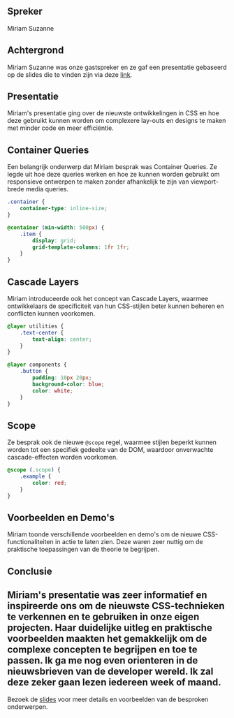 ## Spreker

Miriam Suzanne

## Achtergrond

Miriam Suzanne was onze gastspreker en ze gaf een presentatie gebaseerd op de slides die te vinden zijn via deze [link](https://slides.oddbird.net/cq/pre-cssday/).

## Presentatie

Miriam's presentatie ging over de nieuwste ontwikkelingen in CSS en hoe deze gebruikt kunnen worden om complexere lay-outs en designs te maken met minder code en meer efficiëntie.

## Container Queries

Een belangrijk onderwerp dat Miriam besprak was Container Queries. Ze legde uit hoe deze queries werken en hoe ze kunnen worden gebruikt om responsieve ontwerpen te maken zonder afhankelijk te zijn van viewport-brede media queries.

```css
.container {
    container-type: inline-size;
}

@container (min-width: 500px) {
    .item {
        display: grid;
        grid-template-columns: 1fr 1fr;
    }
}
```

## Cascade Layers

Miriam introduceerde ook het concept van Cascade Layers, waarmee ontwikkelaars de specificiteit van hun CSS-stijlen beter kunnen beheren en conflicten kunnen voorkomen.

```css
@layer utilities {
    .text-center {
        text-align: center;
    }
}

@layer components {
    .button {
        padding: 10px 20px;
        background-color: blue;
        color: white;
    }
}
```

## Scope

Ze besprak ook de nieuwe `@scope` regel, waarmee stijlen beperkt kunnen worden tot een specifiek gedeelte van de DOM, waardoor onverwachte cascade-effecten worden voorkomen.

```css
@scope (.scope) {
    .example {
        color: red;
    }
}
```

## Voorbeelden en Demo's

Miriam toonde verschillende voorbeelden en demo's om de nieuwe CSS-functionaliteiten in actie te laten zien. Deze waren zeer nuttig om de praktische toepassingen van de theorie te begrijpen.

## Conclusie

## Miriam's presentatie was zeer informatief en inspireerde ons om de nieuwste CSS-technieken te verkennen en te gebruiken in onze eigen projecten. Haar duidelijke uitleg en praktische voorbeelden maakten het gemakkelijk om de complexe concepten te begrijpen en toe te passen. Ik ga me nog even orienteren in de nieuwsbrieven van de developer wereld. Ik zal deze zeker gaan lezen iedereen week of maand.

Bezoek de [slides](https://slides.oddbird.net/cq/pre-cssday/) voor meer details en voorbeelden van de besproken onderwerpen.
